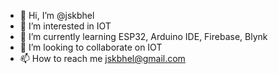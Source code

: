- 👋 Hi, I’m @jskbhel
- 👀 I’m interested in IOT
- 🌱 I’m currently learning ESP32, Arduino IDE, Firebase, Blynk
- 💞️ I’m looking to collaborate on IOT
- 📫 How to reach me jskbhel@gmail.com

<!---
jskbhel/jskbhel is a ✨ special ✨ repository because its `README.md` (this file) appears on your GitHub profile.
You can click the Preview link to take a look at your changes.
--->
